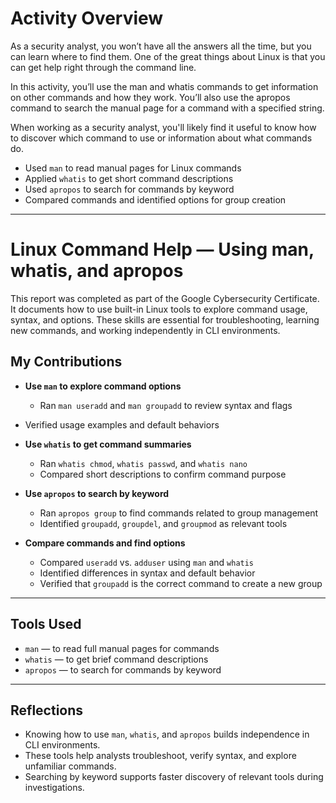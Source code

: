 # Activity Overview
As a security analyst, you won’t have all the answers all the time, but you can learn where to find them. One of the great things about Linux is that you can get help right through the command line.

In this activity, you’ll use the man and whatis commands to get information on other commands and how they work. You’ll also use the apropos command to search the manual page for a command with a specified string.

When working as a security analyst, you'll likely find it useful to know how to discover which command to use or information about what commands do.

- Used `man` to read manual pages for Linux commands  
- Applied `whatis` to get short command descriptions  
- Used `apropos` to search for commands by keyword  
- Compared commands and identified options for group creation  

---

# Linux Command Help — Using man, whatis, and apropos

This report was completed as part of the Google Cybersecurity Certificate. It documents how to use built-in Linux tools to explore command usage, syntax, and options. These skills are essential for troubleshooting, learning new commands, and working independently in CLI environments.

## My Contributions

- **Use `man` to explore command options**
  - Ran `man useradd` and `man groupadd` to review syntax and flags  
- Verified usage examples and default behaviors

- **Use `whatis` to get command summaries**
  - Ran `whatis chmod`, `whatis passwd`, and `whatis nano`  
  - Compared short descriptions to confirm command purpose

- **Use `apropos` to search by keyword**
  - Ran `apropos group` to find commands related to group management  
  - Identified `groupadd`, `groupdel`, and `groupmod` as relevant tools

- **Compare commands and find options**
  - Compared `useradd` vs. `adduser` using `man` and `whatis`  
  - Identified differences in syntax and default behavior  
  - Verified that `groupadd` is the correct command to create a new group

---

## Tools Used

- `man` — to read full manual pages for commands  
- `whatis` — to get brief command descriptions  
- `apropos` — to search for commands by keyword  

---

## Reflections

- Knowing how to use `man`, `whatis`, and `apropos` builds independence in CLI environments.  
- These tools help analysts troubleshoot, verify syntax, and explore unfamiliar commands.  
- Searching by keyword supports faster discovery of relevant tools during investigations.
